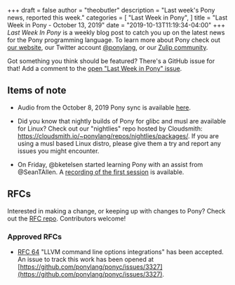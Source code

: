 +++
draft = false
author = "theobutler"
description = "Last week's Pony news, reported this week."
categories = [
    "Last Week in Pony",
]
title = "Last Week in Pony - October 13, 2019"
date = "2019-10-13T11:19:34-04:00"
+++
_Last Week In Pony_ is a weekly blog post to catch you up on the latest news for the Pony programming language. To learn more about Pony check out [our website](https://ponylang.io), our Twitter account [@ponylang](https://twitter.com/ponylang), or our [Zulip community](https://ponylang.zulipchat.com).

Got something you think should be featured? There's a GitHub issue for that! Add a comment to the [open "Last Week in Pony" issue](https://github.com/ponylang/ponylang.github.io/issues?q=is%3Aissue+is%3Aopen+label%3Alast-week-in-pony).
<!--more-->


## Items of note

- Audio from the October 8, 2019 Pony sync is available [here](https://sync-recordings.ponylang.io/2019_10_08.m4a).

- Did you know that nightly builds of Pony for glibc and musl are available for Linux? Check out our "nightlies" repo hosted by Cloudsmith: https://cloudsmith.io/~ponylang/repos/nightlies/packages/. If you are using a musl based Linux distro, please give them a try and report any issues you might encounter.

- On Friday, @bketelsen started learning Pony with an assist from @SeanTAllen. A [recording of the first session](https://www.youtube.com/watch?v=ODelwNLePRA&feature=youtu.be) is available.

## RFCs

Interested in making a change, or keeping up with changes to Pony? Check out the [RFC repo](https://github.com/ponylang/rfcs). Contributors welcome!

### Approved RFCs

- [RFC 64](https://github.com/ponylang/rfcs/blob/master/text/0064-llvm-cli-opts-integration.md) "LLVM command line options integrations" has been accepted. An issue to track this work has been opened at [https://github.com/ponylang/ponyc/issues/3327](https://github.com/ponylang/ponyc/issues/3327).

